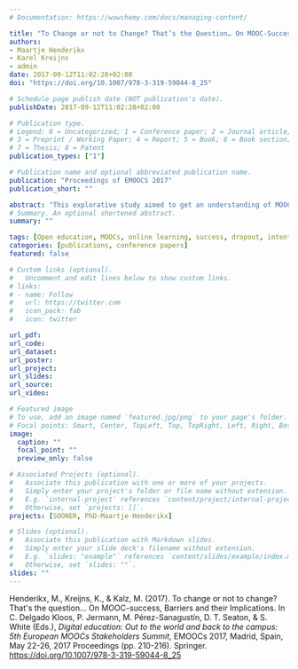 ```yaml
---
# Documentation: https://wowchemy.com/docs/managing-content/

title: "To Change or not to Change? That’s the Question… On MOOC-Success, Barriers and their Implications"
authors:
- Maartje Henderikx
- Karel Kreijns
- admin
date: 2017-09-12T11:02:28+02:00
doi: "https://doi.org/10.1007/978-3-319-59044-8_25"

# Schedule page publish date (NOT publication's date).
publishDate: 2017-09-12T11:02:28+02:00

# Publication type.
# Legend: 0 = Uncategorized; 1 = Conference paper; 2 = Journal article;
# 3 = Preprint / Working Paper; 4 = Report; 5 = Book; 6 = Book section;
# 7 = Thesis; 8 = Patent
publication_types: ["1"]

# Publication name and optional abbreviated publication name.
publication: "Proceedings of EMOOCS 2017"
publication_short: ""

abstract: "This explorative study aimed to get an understanding of MOOC-success as seen from the perspective of the MOOC-taker and the types of barriers which might stand in the way of this success. Data of two MOOCs was used to illustrate MOOC-success from two perspectives and barriers encountered. Fol-lowing the currently used approach to identify educational success, the success rate of MOOC-II was 5,6%. The success rates from the perspective of the MOOC-taker was 70%. In addition, data of MOOC-I and II showed that the en-countered barriers were mainly non-MOOC-related. Workplace issues and lack of time were most frequently indicated. For MOOC-designers’ decision making regarding redesign of a MOOC after evaluation, it is valuable to have insight in these matters to prevent unnecessary design interventions. "
# Summary. An optional shortened abstract.
summary: ""

tags: [Open education, MOOCs, online learning, success, dropout, intention]
categories: [publications, conference papers]
featured: false

# Custom links (optional).
#   Uncomment and edit lines below to show custom links.
# links:
# - name: Follow
#   url: https://twitter.com
#   icon_pack: fab
#   icon: twitter

url_pdf:
url_code:
url_dataset:
url_poster:
url_project:
url_slides:
url_source:
url_video:

# Featured image
# To use, add an image named `featured.jpg/png` to your page's folder. 
# Focal points: Smart, Center, TopLeft, Top, TopRight, Left, Right, BottomLeft, Bottom, BottomRight.
image:
  caption: ""
  focal_point: ""
  preview_only: false

# Associated Projects (optional).
#   Associate this publication with one or more of your projects.
#   Simply enter your project's folder or file name without extension.
#   E.g. `internal-project` references `content/project/internal-project/index.md`.
#   Otherwise, set `projects: []`.
projects: [SOONER, PhD-Maartje-Henderikx]

# Slides (optional).
#   Associate this publication with Markdown slides.
#   Simply enter your slide deck's filename without extension.
#   E.g. `slides: "example"` references `content/slides/example/index.md`.
#   Otherwise, set `slides: ""`.
slides: ""
---
```

Henderikx, M., Kreijns, K., & Kalz, M. (2017). To change or not to change? That's the question... On MOOC-success, Barriers and their Implications. In C. Delgado Kloos, P. Jermann, M. Pérez-Sanagustín, D. T. Seaton, & S. White (Eds.), *Digital education: Out to the world and back to the campus: 5th European MOOCs Stakeholders Summit*, EMOOCs 2017, Madrid, Spain, May 22-26, 2017 Proceedings (pp. 210-216). Springer. https://doi.org/10.1007/978-3-319-59044-8_25